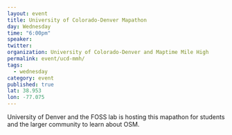 ```yaml
---
layout: event
title: University of Colorado-Denver Mapathon
day: Wednesday
time: "6:00pm"
speaker: 
twitter: 
organization: University of Colorado-Denver and Maptime Mile High
permalink: event/ucd-mmh/
tags: 
  - wednesday
category: event
published: true
lat: 38.953
lon: -77.075
---
```


University of Denver and the FOSS lab is hosting this mapathon for students and the larger community to learn about OSM.  
